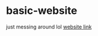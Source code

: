 # basic-website
just messing around lol
[website link]([https://daniel-h12345.github.io/basic-website/](https://daniel-halpern.github.io/basic-website/))
